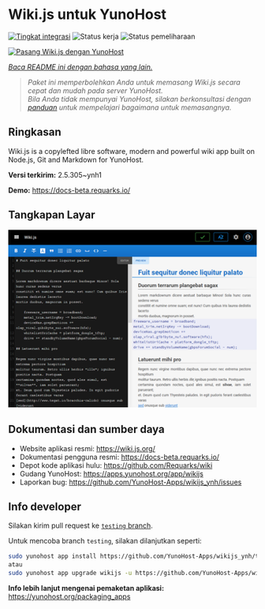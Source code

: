 <!--
N.B.: README ini dibuat secara otomatis oleh <https://github.com/YunoHost/apps/tree/master/tools/readme_generator>
Ini TIDAK boleh diedit dengan tangan.
-->

# Wiki.js untuk YunoHost

[![Tingkat integrasi](https://dash.yunohost.org/integration/wikijs.svg)](https://ci-apps.yunohost.org/ci/apps/wikijs/) ![Status kerja](https://ci-apps.yunohost.org/ci/badges/wikijs.status.svg) ![Status pemeliharaan](https://ci-apps.yunohost.org/ci/badges/wikijs.maintain.svg)

[![Pasang Wiki.js dengan YunoHost](https://install-app.yunohost.org/install-with-yunohost.svg)](https://install-app.yunohost.org/?app=wikijs)

*[Baca README ini dengan bahasa yang lain.](./ALL_README.md)*

> *Paket ini memperbolehkan Anda untuk memasang Wiki.js secara cepat dan mudah pada server YunoHost.*  
> *Bila Anda tidak mempunyai YunoHost, silakan berkonsultasi dengan [panduan](https://yunohost.org/install) untuk mempelajari bagaimana untuk memasangnya.*

## Ringkasan

Wiki.js is a copylefted libre software, modern and powerful wiki app built on Node.js, Git and Markdown for YunoHost.


**Versi terkirim:** 2.5.305~ynh1

**Demo:** <https://docs-beta.requarks.io/>

## Tangkapan Layar

![Tangkapan Layar pada Wiki.js](./doc/screenshots/screenshot1.png)

## Dokumentasi dan sumber daya

- Website aplikasi resmi: <https://wiki.js.org/>
- Dokumentasi pengguna resmi: <https://docs-beta.requarks.io/>
- Depot kode aplikasi hulu: <https://github.com/Requarks/wiki>
- Gudang YunoHost: <https://apps.yunohost.org/app/wikijs>
- Laporkan bug: <https://github.com/YunoHost-Apps/wikijs_ynh/issues>

## Info developer

Silakan kirim pull request ke [`testing` branch](https://github.com/YunoHost-Apps/wikijs_ynh/tree/testing).

Untuk mencoba branch `testing`, silakan dilanjutkan seperti:

```bash
sudo yunohost app install https://github.com/YunoHost-Apps/wikijs_ynh/tree/testing --debug
atau
sudo yunohost app upgrade wikijs -u https://github.com/YunoHost-Apps/wikijs_ynh/tree/testing --debug
```

**Info lebih lanjut mengenai pemaketan aplikasi:** <https://yunohost.org/packaging_apps>
